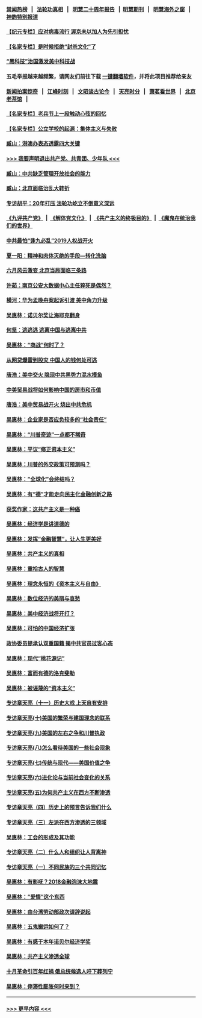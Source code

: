 #### [禁闻热榜](热点新闻.md?=0)  &nbsp;&nbsp;|&nbsp;&nbsp; [法轮功真相](https://github.com/gfw-breaker/truth/blob/master/README.md?=0) &nbsp;&nbsp;|&nbsp;&nbsp; [明慧二十周年报告](https://github.com/gfw-breaker/mh-reports/blob/master/README.md?=0) &nbsp;&nbsp;|&nbsp;&nbsp;[明慧期刊](https://github.com/gfw-breaker/mh-qikan) &nbsp;&nbsp;|&nbsp;&nbsp; [明慧海外之窗](https://github.com/gfw-breaker/mh-news/blob/master/README.md?=0) &nbsp;&nbsp;|&nbsp;&nbsp; [神韵特别报道](https://github.com/gfw-breaker/mh-news/blob/master/shenyun.md?=0)
#### [【纪元专栏】应对病毒流行 渥京未以加人为先引担忧](../pages/nsc423/n11875714.md?t=03060902) 
#### [【名家专栏】是时候拒绝“封杀文化”了](../pages/nsc423/n11814093.md?t=03060902) 
#### [“黑科技”治国激发美中科技战](../pages/nsc423/n11638056.md?t=03060902) 
#### 五毛举报越来越频繁，请网友们前往下载 [一键翻墙软件](https://github.com/gfw-breaker/ssr-accounts)，并将此项目推荐给亲友
#### [新闻拍案惊奇](https://github.com/gfw-breaker/banned-news/blob/master/pages/link4.md) &nbsp;&nbsp;|&nbsp;&nbsp; [江峰时刻](https://github.com/gfw-breaker/banned-news/blob/master/pages/link4.md) &nbsp;&nbsp;|&nbsp;&nbsp; [文昭谈古论今](https://github.com/gfw-breaker/banned-news/blob/master/pages/link4.md) &nbsp;&nbsp;|&nbsp;&nbsp; [天亮时分](https://github.com/gfw-breaker/banned-news/blob/master/pages/link4.md) &nbsp;&nbsp;|&nbsp;&nbsp; [萧茗看世界](https://github.com/gfw-breaker/banned-news/blob/master/pages/link4.md) &nbsp;&nbsp;|&nbsp;&nbsp; [北京老茶馆](https://github.com/gfw-breaker/banned-news/blob/master/pages/link4.md) &nbsp;&nbsp;|&nbsp;&nbsp; 
#### [【名家专栏】老兵节上一段触动心弦的回忆](../pages/nsc423/n11646016.md?t=03060902) 
#### [【名家专栏】公立学校的起源：集体主义与失败](../pages/nsc423/n11601833.md?t=03060902) 
#### [臧山：港澳办表态透露四大关键](../pages/nsc423/n11421628.md?t=03060902) 
#### [>>> 我要声明退出共产党、共青团、少年队 <<<](https://github.com/begood0513/goodnews/blob/master/quit/letter.md) 
#### [臧山：中共缺乏管理开放社会的能力](../pages/nsc423/n11407457.md?t=03060902) 
#### [臧山：北京面临治乱大转折](../pages/nsc423/n11406895.md?t=03060902) 
#### [专访胡平：20年打压 法轮功屹立不倒意义深远](../pages/nsc423/n11398800.md?t=03060902) 
#### [《九评共产党》](https://github.com/begood0513/9ping.md/blob/master/README.md) &nbsp;|&nbsp; [《解体党文化》](../../../../jtdwh.md/blob/master/README.md)  &nbsp;|&nbsp; [《共产主义的终极目的》](../../../../gczydzjmd.md/blob/master/README.md) &nbsp;|&nbsp; [《魔鬼在统治我们的世界》](../../../../mgztzwmdsj.md/blob/master/README.md) 
#### [中共最怕“逢九必乱”2019人权战开火](../pages/nsc423/n11385248.md?t=03060902) 
#### [夏一阳：精神和肉体灭绝的手段—转化洗脑](../pages/nsc423/n11368250.md?t=03060902) 
#### [六月风云激变 北京当局面临三条路](../pages/nsc423/n11313668.md?t=03060902) 
#### [许茹：南京公安大数据中心主任猝死是偶然？](../pages/nsc423/n11064744.md?t=03060902) 
#### [横河：华为孟晚舟案起诉引渡 美中角力升级](../pages/nsc423/n11027230.md?t=03060902) 
#### [吴惠林：诺贝尔奖让海耶克翻身](../pages/nsc423/n10890049.md?t=03060902) 
#### [何坚：逃逃逃 逃离中国与逃离中共](../pages/nsc423/n10592891.md?t=03060902) 
#### [吴惠林：“商战”何时了？](../pages/nsc423/n10573558.md?t=03060902) 
#### [从网贷爆雷到股灾 中国人的钱何处可逃](../pages/nsc423/n10572800.md?t=03060902) 
#### [唐浩：美中交火 隐现中共黑势力混水摸鱼](../pages/nsc423/n10544040.md?t=03060902) 
#### [中美贸易战将如何影响中国的房市和币值](../pages/nsc423/n10543697.md?t=03060902) 
#### [唐浩：美中贸易战开火 烧出中共危机](../pages/nsc423/n10540126.md?t=03060902) 
#### [吴惠林：企业家是否应负较多的“社会责任”](../pages/nsc423/n10535022.md?t=03060902) 
#### [吴惠林：“川普奇迹”一点都不稀奇](../pages/nsc423/n10512808.md?t=03060902) 
#### [吴惠林：平议“修正资本主义”](../pages/nsc423/n10495724.md?t=03060902) 
#### [吴惠林：川普的外交政策可预测吗？](../pages/nsc423/n10462387.md?t=03060902) 
#### [吴惠林：“全球化”会终结吗？](../pages/nsc423/n10452838.md?t=03060902) 
#### [吴惠林：有“德”才能走向民主化金融创新之路](../pages/nsc423/n10432292.md?t=03060902) 
#### [获奖作家：这共产主义是一种癌](../pages/nsc423/n10431541.md?t=03060902) 
#### [吴惠林：经济学是讲道德的](../pages/nsc423/n10398014.md?t=03060902) 
#### [吴惠林：发挥“金融智慧”，让人生更美好](../pages/nsc423/n10375019.md?t=03060902) 
#### [吴惠林：共产主义的真相](../pages/nsc423/n10351394.md?t=03060902) 
#### [吴惠林：重拾古人的智慧](../pages/nsc423/n10337691.md?t=03060902) 
#### [吴惠林：理念永恒的《资本主义与自由》](../pages/nsc423/n10316274.md?t=03060902) 
#### [吴惠林：数位经济的美丽与哀愁](../pages/nsc423/n10292946.md?t=03060902) 
#### [吴惠林：美中经济战将开打？](../pages/nsc423/n10258825.md?t=03060902) 
#### [吴惠林：可怕的中国经济扩张](../pages/nsc423/n10219147.md?t=03060902) 
#### [政协委员提承认双重国籍 揭中共官员过客心态](../pages/nsc423/n10208809.md?t=03060902) 
#### [吴惠林：现代“桃花源记”](../pages/nsc423/n10185234.md?t=03060902) 
#### [吴惠林：富而有德的洛克斐勒](../pages/nsc423/n10142264.md?t=03060902) 
#### [吴惠林：被诬蔑的“资本主义”](../pages/nsc423/n10124816.md?t=03060902) 
#### [专访章天亮（十一）历史大戏 上天自有安排](../pages/nsc423/n10094905.md?t=03060902) 
#### [专访章天亮(十)美国的繁荣与建国理念的联系](../pages/nsc423/n10094899.md?t=03060902) 
#### [专访章天亮(九)美国的左右之争和川普执政](../pages/nsc423/n10094889.md?t=03060902) 
#### [专访章天亮(八)怎么看待美国的一些社会现象](../pages/nsc423/n10094857.md?t=03060902) 
#### [专访章天亮(七)传统与现代——美国价值之争](../pages/nsc423/n10093140.md?t=03060902) 
#### [专访章天亮(六)进化论与当前社会变化的关系](../pages/nsc423/n10092036.md?t=03060902) 
#### [专访章天亮(五)为何共产主义在西方不断渗透](../pages/nsc423/n10083620.md?t=03060902) 
#### [专访章天亮（四）历史上的预言告诉我们什么](../pages/nsc423/n10083606.md?t=03060902) 
#### [专访章天亮（三）左派在西方渗透的三领域](../pages/nsc423/n10081115.md?t=03060902) 
#### [吴惠林：工会的形成及其功能](../pages/nsc423/n10080633.md?t=03060902) 
#### [专访章天亮（二）什么人和组织让人背离神](../pages/nsc423/n10076637.md?t=03060902) 
#### [专访章天亮（一）不同民族的三个共同记忆](../pages/nsc423/n10074188.md?t=03060902) 
#### [吴惠林：有影呒？2018金融泡沫大地震](../pages/nsc423/n10040534.md?t=03060902) 
#### [吴惠林：“爱情”这个东西](../pages/nsc423/n10019423.md?t=03060902) 
#### [吴惠林：由台湾劳动部政次请辞说起](../pages/nsc423/n9979679.md?t=03060902) 
#### [吴惠林：五鬼搬运如何了？](../pages/nsc423/n9925338.md?t=03060902) 
#### [吴惠林：有感于本年诺贝尔经济学奖](../pages/nsc423/n9871883.md?t=03060902) 
#### [吴惠林：共产主义渗透全球](../pages/nsc423/n9812748.md?t=03060902) 
#### [十月革命引百年红祸 俄总统候选人吁下葬列宁](../pages/nsc423/n9810182.md?t=03060902) 
#### [吴惠林：停滞性膨胀何时来到？](../pages/nsc423/n9764136.md?t=03060902) 

----
#### [ >>> 更早内容 <<< ](../indexes/nsc423-earlier.md)
